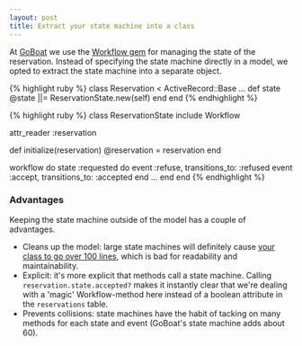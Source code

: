 ```yaml
---
layout: post
title: Extract your state machine into a class
---
```


At [GoBoat](https://www.goboat.nl/) we use the [Workflow gem](https://github.com/geekq/workflow) for managing the state of the reservation. Instead of specifying the state machine directly in a model, we opted to extract the state machine into a separate object.

{% highlight ruby %}
class Reservation < ActiveRecord::Base
  ...
  def state
    @state ||= ReservationState.new(self)
  end
end
{% endhighlight %}

{% highlight ruby %}
class ReservationState
  include Workflow

  attr_reader :reservation

  def initialize(reservation)
    @reservation = reservation
  end

  workflow do
    state :requested do
      event :refuse, transitions_to: :refused
      event :accept, transitions_to: :accepted
    end
    ...
  end
end
{% endhighlight %}

### Advantages

Keeping the state machine outside of the model has a couple of advantages.

- Cleans up the model: large state machines will definitely cause [your class to go over 100 lines](https://robots.thoughtbot.com/sandi-metz-rules-for-developers), which is bad for readability and maintainability.
- Explicit: it's more explicit that methods call a state machine. Calling `reservation.state.accepted?` makes it instantly clear that we're dealing with a 'magic' Workflow-method here instead of a boolean attribute in the `reservations` table.
- Prevents collisions: state machines have the habit of tacking on many methods for each state and event (GoBoat's state machine adds about 60).
